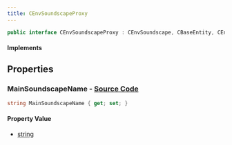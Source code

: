 ```yaml
---
title: CEnvSoundscapeProxy
---
```


```csharp
public interface CEnvSoundscapeProxy : CEnvSoundscape, CBaseEntity, CEntityInstance, ISchemaClass<CEntityInstance>, ISchemaClass<CBaseEntity>, ISchemaClass<CEnvSoundscape>, ISchemaClass<CEnvSoundscapeProxy>, ISchemaField, ISchemaClass, INativeHandle
```

#### Implements

## Properties

### **MainSoundscapeName** - [Source Code](https://github.com/swiftly-solution/swiftlys2/blob/main/managed/src/SwiftlyS2.Generated/Schemas/Interfaces/CEnvSoundscapeProxy.cs#L16)

```csharp
string MainSoundscapeName { get; set; }
```

#### Property Value

- [string](https://learn.microsoft.com/dotnet/api/system.string)

